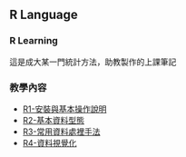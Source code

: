 ## R Language
### R Learning

這是成大某一門統計方法，助教製作的上課筆記

### 教學內容
- [R1-安裝與基本操作說明 ](https://luntsai.github.io/R/R1-安裝與基本操作說明%20.html)
- [R2-基本資料型態](https://luntsai.github.io/R/R2-%E5%9F%BA%E6%9C%AC%E8%B3%87%E6%96%99%E5%9E%8B%E6%85%8B.html)
- [R3-常用資料處裡手法](https://luntsai.github.io/R/R3-常用資料處裡手法.html)
- [R4-資料視覺化](https://luntsai.github.io/R/Ch4-資料視覺化.html)
